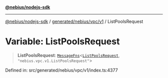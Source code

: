 [**@nebius/nodejs-sdk**](../../../../../README.md)

---

[@nebius/nodejs-sdk](../../../../../README.md) / [generated/nebius/vpc/v1](../README.md) / ListPoolsRequest

# Variable: ListPoolsRequest

> **ListPoolsRequest**: [`MessageFns`](../../../../../runtime/protos/core/interfaces/MessageFns.md)\<[`ListPoolsRequest`](../interfaces/ListPoolsRequest.md), `"nebius.vpc.v1.ListPoolsRequest"`\>

Defined in: src/generated/nebius/vpc/v1/index.ts:4377
